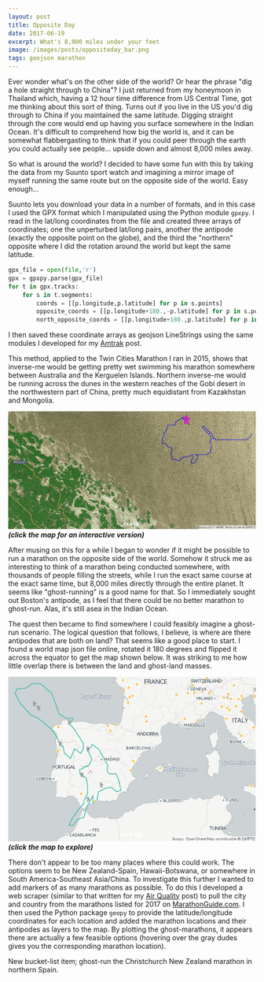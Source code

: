 ```yaml
---
layout: post
title: Opposite Day
date: 2017-06-19
excerpt: What's 8,000 miles under your feet
image: /images/posts/oppositeday_bar.png
tags: geojson marathon
---
```


Ever wonder what's on the other side of the world? Or hear the phrase "dig a hole straight through to China"? I just returned from my honeymoon in Thailand which, having a 12 hour time difference from US Central Time, got me thinking about this sort of thing. Turns out if you live in the US you'd dig through to China if you maintained the same latitude. Digging straight through the core would end up having you surface somewhere in the Indian Ocean. It's difficult to comprehend how big the world is, and it can be somewhat flabbergasting to think that if you could peer through the earth you could actually see people... upside down and almost 8,000 miles away.

So what is around the world? I decided to have some fun with this by taking the data from my Suunto sport watch and imagining a mirror image of myself running the same route but on the opposite side of the world. Easy enough...

Suunto lets you download your data in a number of formats, and in this case I used the GPX format which I manipulated using the Python module `gpxpy`. I read in the lat/long coordinates from the file and created three arrays of coordinates; one the unperturbed lat/long pairs, another the antipode (exactly the opposite point on the globe), and the third the "northern" opposite where I did the rotation around the world but kept the same latitude.
```py
gpx_file = open(file,'r')
gpx = gpxpy.parse(gpx_file)
for t in gpx.tracks:
    for s in t.segments:
        coords = [[p.longitude,p.latitude] for p in s.points]
        opposite_coords = [[p.longitude+180.,-p.latitude] for p in s.points]
        north_opposite_coords = [[p.longitude+180.,p.latitude] for p in s.points]
```
I then saved these coordinate arrays as geojson LineStrings using the same modules I developed for my [Amtrak](/2017/america-by-train) post.

This method, applied to the Twin Cities Marathon I ran in 2015, shows that inverse-me would be getting pretty wet swimming his marathon somewhere between Australia and the Kerguelen Islands. Northern inverse-me would be running across the dunes in the western reaches of the Gobi desert in the northwestern part of China, pretty much equidistant from Kazakhstan and Mongolia.

[![image](/images/posts/oppositeday.png)](/posts/OppositeDay)
***(click the map for an interactive version)***

After musing on this for a while I began to wonder if it might be possible to run a marathon on the opposite side of the world. Somehow it struck me as interesting to think of a marathon being conducted somewhere, with thousands of people filling the streets, while I run the exact same course at the exact same time, but 8,000 miles directly through the entire planet. It seems like "ghost-running" is a good name for that. So I immediately sought out Boston's antipode, as I feel that there could be no better marathon to ghost-run. Alas, it's still asea in the Indian Ocean.

The quest then became to find somewhere I could feasibly imagine a ghost-run scenario. The logical question that follows, I believe, is where are there antipodes that are both on land? That seems like a good place to start. I found a world map json file online, rotated it 180 degrees and flipped it across the equator to get the map shown below. It was striking to me how little overlap there is between the land and ghost-land masses.

[![image](/images/posts/oppositeday_antiworld.png)](/posts/OppositeDay/anti_world)
***(click the map to explore)***

There don't appear to be too many places where this could work. The options seem to be New Zealand-Spain, Hawaii-Botswana, or somewhere in South America-Southeast Asia/China. To investigate this further I wanted to add markers of as many marathons as possible. To do this I developed a web scraper (similar to that written for my [Air Quality](/2017/air-quality) post) to pull the city and country from the marathons listed for 2017 on [MarathonGuide.com](http://www.marathonguide.com). I then used the Python package `geopy` to provide the latitude/longitude coordinates for each location and added the marathon locations and their antipodes as layers to the map. By plotting the ghost-marathons, it appears there are actually a few feasible options (hovering over the gray dudes gives you the corresponding marathon location).

New bucket-list item; ghost-run the Christchurch New Zealand marathon in northern Spain.
